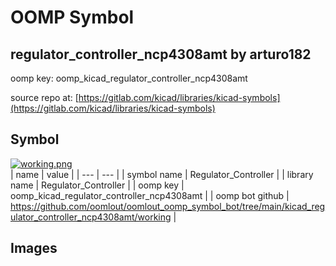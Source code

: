 # OOMP Symbol  
## regulator_controller_ncp4308amt  by arturo182  
  
oomp key: oomp_kicad_regulator_controller_ncp4308amt  
  
source repo at: [https://gitlab.com/kicad/libraries/kicad-symbols](https://gitlab.com/kicad/libraries/kicad-symbols)  
## Symbol  
  
[![working.png](working_600.png)](working.png)  
| name | value | 
| --- | --- | 
| symbol name | Regulator_Controller | 
| library name | Regulator_Controller | 
| oomp key | oomp_kicad_regulator_controller_ncp4308amt | 
| oomp bot github | https://github.com/oomlout/oomlout_oomp_symbol_bot/tree/main/kicad_regulator_controller_ncp4308amt/working | 
## Images  
